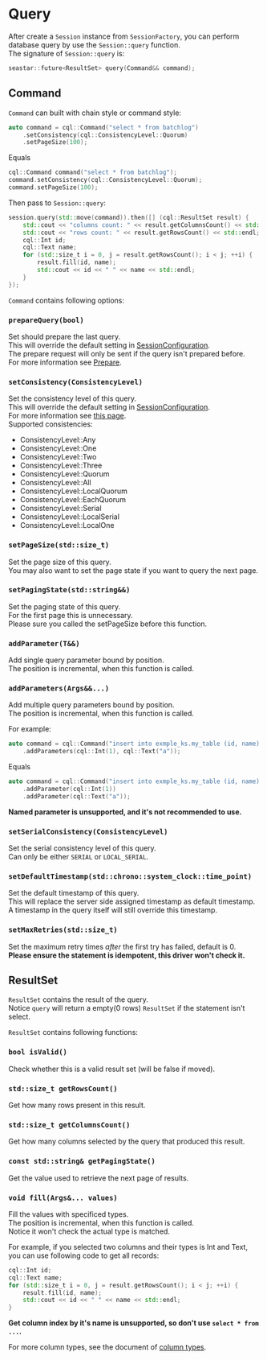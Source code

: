 # Query

After create a `Session` instance from `SessionFactory`, you can perform database query by use the `Session::query` function.<br/>
The signature of `Session::query` is:

``` c++
seastar::future<ResultSet> query(Command&& command);
```

## Command

`Command` can built with chain style or command style:

``` c++
auto command = cql::Command("select * from batchlog")
	.setConsistency(cql::ConsistencyLevel::Quorum)
	.setPageSize(100);
```

Equals

``` c++
cql::Command command("select * from batchlog");
command.setConsistency(cql::ConsistencyLevel::Quorum);
command.setPageSize(100);
```

Then pass to `Session::query`:

``` c++
session.query(std::move(command)).then([] (cql::ResultSet result) {
	std::cout << "columns count: " << result.getColumnsCount() << std::endl;
	std::cout << "rows count: " << result.getRowsCount() << std::endl;
	cql::Int id;
	cql::Text name;
	for (std::size_t i = 0, j = result.getRowsCount(); i < j; ++i) {
		result.fill(id, name);
		std::cout << id << " " << name << std::endl;
	}
});
```

`Command` contains following options:

### `prepareQuery(bool)`

Set should prepare the last query.<br/>
This will override the default setting in [SessionConfiguration](./Configuration.md#setprepareallqueriesbool).<br/>
The prepare request will only be sent if the query isn't prepared before.<br/>
For more information see [Prepare](./Prepare.md).

### `setConsistency(ConsistencyLevel)`

Set the consistency level of this query.<br/>
This will override the default setting in [SessionConfiguration](./Configuration.md#setdefaultconsistencyconsistencylevel).<br/>
For more information see [this page](https://docs.datastax.com/en/cassandra/2.1/cassandra/dml/dml_config_consistency_c.html).<br/>
Supported consistencies:<br/>

- ConsistencyLevel::Any
- ConsistencyLevel::One
- ConsistencyLevel::Two
- ConsistencyLevel::Three
- ConsistencyLevel::Quorum
- ConsistencyLevel::All
- ConsistencyLevel::LocalQuorum
- ConsistencyLevel::EachQuorum
- ConsistencyLevel::Serial
- ConsistencyLevel::LocalSerial
- ConsistencyLevel::LocalOne

### `setPageSize(std::size_t)`

Set the page size of this query.<br/>
You may also want to set the page state if you want to query the next page.<br/>

### `setPagingState(std::string&&)`

Set the paging state of this query.<br/>
For the first page this is unnecessary.<br/>
Please sure you called the setPageSize before this function.<br/>

### `addParameter(T&&)`

Add single query parameter bound by position.<br/>
The position is incremental, when this function is called.<br/>

### `addParameters(Args&&...)`

Add multiple query parameters bound by position.<br/>
The position is incremental, when this function is called.<br/>

For example:

``` c++
auto command = cql::Command("insert into exmple_ks.my_table (id, name) values (?,?)")
	.addParameters(cql::Int(1), cql::Text("a"));
```

Equals

``` c++
auto command = cql::Command("insert into exmple_ks.my_table (id, name) values (?,?)")
	.addParameter(cql::Int(1))
	.addParameter(cql::Text("a"));
```

**Named parameter is unsupported, and it's not recommended to use.**

### `setSerialConsistency(ConsistencyLevel)`

Set the serial consistency level of this query.<br/>
Can only be either `SERIAL` or `LOCAL_SERIAL`.<br/>

### `setDefaultTimestamp(std::chrono::system_clock::time_point)`

Set the default timestamp of this query.<br/>
This will replace the server side assigned timestamp as default timestamp.<br/>
A timestamp in the query itself will still override this timestamp.<br/>

### `setMaxRetries(std::size_t)`

Set the maximum retry times *after* the first try has failed, default is 0.<br/>
**Please ensure the statement is idempotent, this driver won't check it.**<br/>

## ResultSet

`ResultSet` contains the result of the query.<br/>
Notice `query` will return a empty(0 rows) `ResultSet` if the statement isn't select.<br/>

`ResultSet` contains following functions:

### `bool isValid()`

Check whether this is a valid result set (will be false if moved).

### `std::size_t getRowsCount()`

Get how many rows present in this result.

### `std::size_t getColumnsCount()`

Get how many columns selected by the query that produced this result.

### `const std::string& getPagingState()`

Get the value used to retrieve the next page of results.

### `void fill(Args&... values)`

Fill the values with specificed types.<br/>
The position is incremental, when this function is called.<br/>
Notice it won't check the actual type is matched.<br/>

For example, if you selected two columns and their types is Int and Text, you can use following code to get all records:

``` c++
cql::Int id;
cql::Text name;
for (std::size_t i = 0, j = result.getRowsCount(); i < j; ++i) {
	result.fill(id, name);
	std::cout << id << " " << name << std::endl;
}
```

**Get column index by it's name is unsupported, so don't use `select * from ...`.**

For more column types, see the document of [column types](./ColumnTypes.md).

